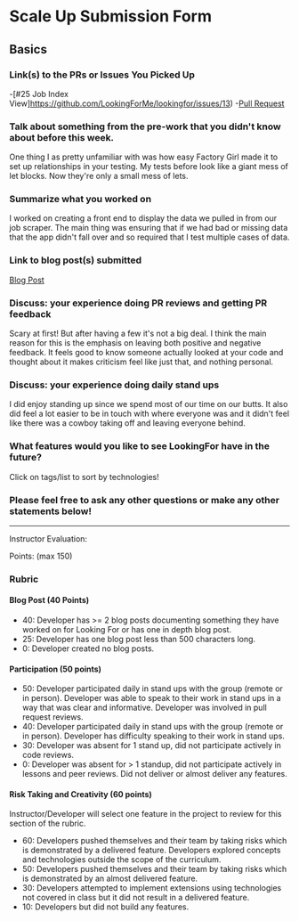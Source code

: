 # Scale Up Submission Form

## Basics

### Link(s) to the PRs or Issues You Picked Up

-[#25 Job Index View]https://github.com/LookingForMe/lookingfor/issues/13)
-[Pull Request](https://github.com/LookingForMe/lookingfor/pull/29)

### Talk about something from the pre-work that you didn't know about before this week.
One thing I as pretty unfamiliar with was how easy Factory Girl made it to set up 
relationships in your testing. My tests before look like a giant mess of let blocks.
Now they're only a small mess of lets.

### Summarize what you worked on
I worked on creating a front end to display the data we pulled in from our job scraper.
The main thing was ensuring that if we had bad or missing data that the app didn't fall
over and so required that I test multiple cases of data.

### Link to blog post(s) submitted

[Blog Post](https://medium.com/@michael.brian.wong/decorating-rails-objects-c32b0673e45d#.gna15mvg8)

### Discuss: your experience doing PR reviews and getting PR feedback

Scary at first! But after having a few it's not a big deal. I think the main reason for 
this is the emphasis on leaving both positive and negative feedback. It feels good to know
someone actually looked at your code and thought about it makes criticism feel like just that,
and nothing personal.

### Discuss: your experience doing daily stand ups

I did enjoy standing up since we spend most of our time on our butts. It also did feel
 a lot easier to be in touch with where everyone was and it didn't feel like there was a cowboy
 taking off and leaving everyone behind. 

### What features would you like to see LookingFor have in the future?

Click on tags/list to sort by technologies!

### Please feel free to ask any other questions or make any other statements below!

-----

Instructor Evaluation:

Points: (max 150)

### Rubric

#### Blog Post (40 Points)  
  * 40: Developer has >= 2 blog posts documenting something they have worked on for Looking For or has one in depth blog post.
  * 25: Developer has one blog post less than 500 characters long.
  * 0: Developer created no blog posts.

#### Participation (50 points)
  * 50: Developer participated daily in stand ups with the group (remote or in person). Developer was able to speak to their work in stand ups in a way that was clear and informative. Developer was involved in pull request reviews.
  * 40: Developer participated daily in stand ups with the group (remote or in person). Developer has difficulty speaking to their work in stand ups.
  * 30: Developer was absent for 1 stand up, did not participate actively in code reviews.
  * 0: Developer was absent for > 1 standup, did not participate actively in lessons and peer reviews. Did not deliver or almost deliver any features.

#### Risk Taking and Creativity (60 points)

Instructor/Developer will select one feature in the project to review for this section of the rubric.

  * 60: Developers pushed themselves and their team by taking risks which is demonstrated by a delivered feature. Developers explored concepts and technologies outside the scope of the curriculum.
  * 50: Developers pushed themselves and their team by taking risks which is demonstrated by an almost delivered feature.
  * 30: Developers attempted to implement extensions using technologies not covered in class but it did not result in a delivered feature.
  * 10: Developers but did not build any features.
